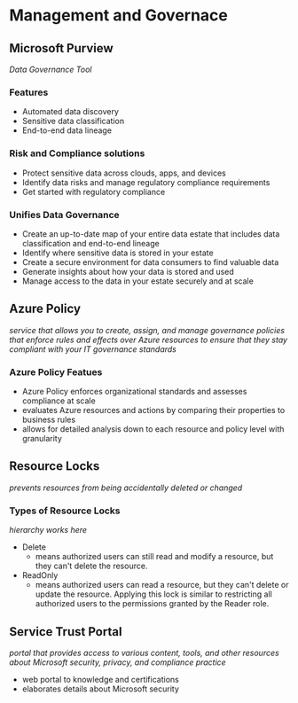 # Management and Governace

## Microsoft Purview
*Data Governance Tool*

### Features
- Automated data discovery
- Sensitive data classification
- End-to-end data lineage

### Risk and Compliance solutions
- Protect sensitive data across clouds, apps, and devices
- Identify data risks and manage regulatory compliance requirements
- Get started with regulatory compliance

### Unifies Data Governance
- Create an up-to-date map of your entire data estate that includes data classification and end-to-end lineage
- Identify where sensitive data is stored in your estate
- Create a secure environment for data consumers to find valuable data
- Generate insights about how your data is stored and used
- Manage access to the data in your estate securely and at scale

## Azure Policy
*service that allows you to create, assign, and manage governance policies that enforce rules and effects over Azure resources to ensure that they stay compliant with your IT governance standards*

### Azure Policy Featues
- Azure Policy enforces organizational standards and assesses compliance at scale
- evaluates Azure resources and actions by comparing their properties to business rules
- allows for detailed analysis down to each resource and policy level with granularity

## Resource Locks
*prevents resources from being accidentally deleted or changed*

### Types of Resource Locks
*hierarchy works here*
- Delete
  - means authorized users can still read and modify a resource, but they can't delete the resource.
- ReadOnly 
  - means authorized users can read a resource, but they can't delete or update the resource. Applying this lock is similar to restricting all authorized users to the permissions granted by the Reader role.

## Service Trust Portal
*portal that provides access to various content, tools, and other resources about Microsoft security, privacy, and compliance practice*
- web portal to knowledge and certifications
- elaborates details about Microsoft security